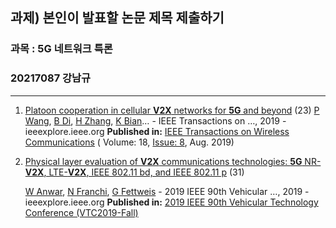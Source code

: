 ## 과제) 본인이 발표할 논문 제목 제출하기



### 과목 : 5G 네트워크 특론

### 20217087	강남규

---

1. [Platoon cooperation in cellular **V2X** networks for **5G** and beyond](https://ieeexplore.ieee.org/abstract/document/8731978/) (23)
[P Wang](https://scholar.google.co.kr/citations?user=4bBL9BkAAAAJ&hl=ko&oi=sra), [B Di](https://scholar.google.co.kr/citations?user=s1sqzeoAAAAJ&hl=ko&oi=sra), [H Zhang](https://scholar.google.co.kr/citations?user=oMuKmN0AAAAJ&hl=ko&oi=sra), [K Bian](https://scholar.google.co.kr/citations?user=P8WKqa4AAAAJ&hl=ko&oi=sra)… - IEEE Transactions on …, 2019 - ieeexplore.ieee.org
   **Published in:** [IEEE Transactions on Wireless Communications](https://ieeexplore.ieee.org/xpl/RecentIssue.jsp?punumber=7693) ( Volume: 18, [Issue: 8](https://ieeexplore.ieee.org/xpl/tocresult.jsp?isnumber=8794662), Aug. 2019)
   
   
   
2. [Physical layer evaluation of **V2X** communications technologies: **5G** NR-**V2X**, LTE-**V2X**, IEEE 802.11 bd, and IEEE 802.11 p](https://ieeexplore.ieee.org/abstract/document/8891313/) (31)

   [W Anwar](https://scholar.google.co.kr/citations?user=rbFTPeQAAAAJ&hl=ko&oi=sra), [N Franchi](https://scholar.google.co.kr/citations?user=R_Gkd3MAAAAJ&hl=ko&oi=sra), [G Fettweis](https://scholar.google.co.kr/citations?user=qUwSsMwAAAAJ&hl=ko&oi=sra) - 2019 IEEE 90th Vehicular …, 2019 - ieeexplore.ieee.org
   **Published in:** [2019 IEEE 90th Vehicular Technology Conference (VTC2019-Fall)](https://ieeexplore.ieee.org/xpl/conhome/8888152/proceeding)

